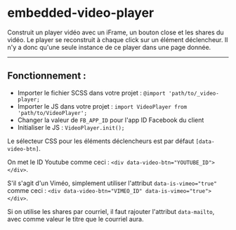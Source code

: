 # embedded-video-player
Construit un player vidéo avec un iFrame, un bouton close et les shares du vidéo. Le player se reconstruit à chaque click sur un élément déclencheur. Il n'y a donc qu'une seule instance de ce player dans une page donnée.

---

## Fonctionnement :

* Importer le fichier SCSS dans votre projet : `@import 'path/to/_video-player;`
* Importer le JS dans votre projet : `import VideoPlayer from 'path/to/VideoPlayer';`
* Changer la valeur de `FB_APP_ID` pour l'app ID Facebook du client
* Initialiser le JS : `VideoPlayer.init();`

Le sélecteur CSS pour les éléments déclencheurs est par défaut `[data-video-btn]`.
 
On met le ID Youtube comme ceci : `<div data-video-btn="YOUTUBE_ID"></div>`.

S'il s'agit d'un Viméo, simplement utiliser l'attribut `data-is-vimeo="true"` comme ceci : `<div data-video-btn="VIMEO_ID" data-is-vimeo="true"></div>`. 

Si on utilise les shares par courriel, il faut rajouter l'attribut `data-mailto`, avec comme valeur le titre que le courriel aura.

